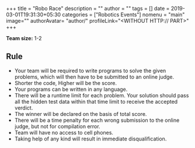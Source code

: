 +++
title = "Robo Race"
description = ""
author = ""
tags = []
date = 2019-03-01T19:31:30+05:30
categories = ["Robotics Events"]
nomenu = "main"
image="<BACKGROUND IMAGE FOR YOUR POST>"
authorAvatar= "author/<YOUR AVATAR>"
profileLink="<WITHOUT HTTP:// PART>"
+++



**Team size:** 1-2

## Rule

-   Your team will be required to write programs to solve the given problems, which will then have to be submitted to an online judge.
-   Shorter the code, Higher will be the score.
-   Your programs can be written in any language.
-   There will be a runtime limit for each problem. Your solution should pass all the hidden test data within that time limit to receive the accepted verdict.
-   The winner will be declared on the basis of total score.
-   There will be a time penalty for each wrong submission to the online judge, but not for compilation error.
-   Team will have no access to cell phones.
-   Taking help of any kind will result in immediate disqualification.


